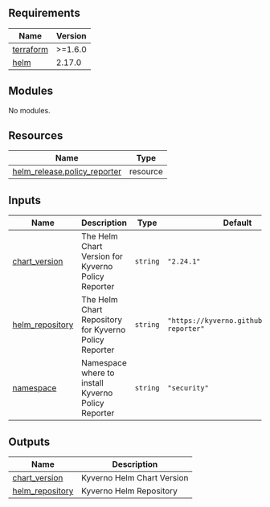<!-- BEGIN_TF_DOCS -->
## Requirements

| Name | Version |
|------|---------|
| <a name="requirement_terraform"></a> [terraform](#requirement\_terraform) | >=1.6.0 |
| <a name="requirement_helm"></a> [helm](#requirement\_helm) | 2.17.0 |

## Modules

No modules.

## Resources

| Name | Type |
|------|------|
| [helm_release.policy_reporter](https://registry.terraform.io/providers/hashicorp/helm/2.17.0/docs/resources/release) | resource |

## Inputs

| Name | Description | Type | Default | Required |
|------|-------------|------|---------|:--------:|
| <a name="input_chart_version"></a> [chart\_version](#input\_chart\_version) | The Helm Chart Version for Kyverno Policy Reporter | `string` | `"2.24.1"` | no |
| <a name="input_helm_repository"></a> [helm\_repository](#input\_helm\_repository) | The Helm Chart Repository for Kyverno Policy Reporter | `string` | `"https://kyverno.github.io/policy-reporter"` | no |
| <a name="input_namespace"></a> [namespace](#input\_namespace) | Namespace where to install Kyverno Policy Reporter | `string` | `"security"` | no |

## Outputs

| Name | Description |
|------|-------------|
| <a name="output_chart_version"></a> [chart\_version](#output\_chart\_version) | Kyverno Helm Chart Version |
| <a name="output_helm_repository"></a> [helm\_repository](#output\_helm\_repository) | Kyverno Helm Repository |
<!-- END_TF_DOCS -->